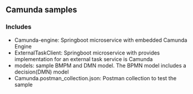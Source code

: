 ## Camunda samples
### Includes
- Camunda-engine: Springboot microservice with embedded Camunda Engine
- ExternalTaskClient: Springboot microservice with provides implementation for an external task service is Camunda
- models: sample BMPM and DMN model. The BPMN model includes a decision(DMN) model
- Camunda.postman_collection.json: Postman collection to test the sample
